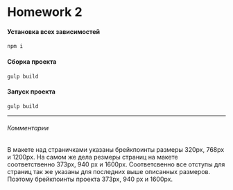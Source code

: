 # Homework 2

#### Установка всех зависимостей
```
npm i
```

#### Сборка проекта
```
gulp build
```
#### Запуск проекта
```
gulp build
```
---
###### Комментарии
В макете над страничками указаны брейкпоинты размеры 320px, 768px и 1200px. На самом же дела резмеры страниц на макете соответственно 373px, 940 px и 1600px. Соответсвенно все отступы для страниц так же указаны для последних выше описанных размеров. Поэтому брейкпоинты проекта 373px, 940 px и 1600px.
